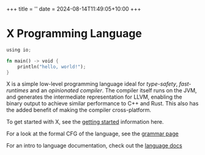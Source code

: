 +++
title = ''
date = 2024-08-14T11:49:05+10:00
+++

# X Programming Language

```Rust
using io;

fn main() -> void {
    println("hello, world!");
}
```

X is a simple low-level programming language ideal for *type-safety*, *fast-runtimes* and an 
*opinionated compiler*. The compiler itself runs on the JVM, and generates the intermediate representation
for LLVM, enabling the binary output to achieve similar performance to C++ and Rust. This also has the 
added benefit of making the compiler cross-platform.

To get started with X, see the [getting started](/docs/getting-started/) information here.

For a look at the formal CFG of the language, see the [grammar page](/docs/grammar)

For an intro to language documentation, check out the [language docs](/docs/language/your-first-program.md)
